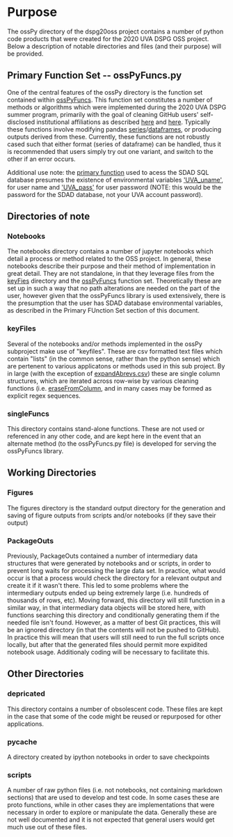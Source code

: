 # Purpose
The ossPy directory of the dspg20oss project contains a number of python code products that were created for the 2020 UVA DSPG OSS project.  Below a description of notable directories and files (and their purpose) will be provided.



## Primary Function Set -- ossPyFuncs.py

One of the central features of the ossPy directory is the function set contained within [ossPyFuncs](https://github.com/DSPG-Young-Scholars-Program/dspg20oss/blob/master/ossPy/ossPyFuncs.py).  This function set constitutes a number of methods or algorithms which were implemented during the 2020 UVA DSPG summer program, primarily with the goal of cleaning GitHub users' self-disclosed institutional affiliations as described [here](https://dspg-young-scholars-program.github.io/dspg20oss/methods/) and [here](https://dspg-young-scholars-program.github.io/dspg20oss/findings/business/).  Typically these functions involve modifying pandas [series](https://pandas.pydata.org/pandas-docs/stable/reference/api/pandas.Series.html)/[dataframes](https://pandas.pydata.org/pandas-docs/stable/reference/api/pandas.DataFrame.html), or producing outputs derived from these.  Currently, these functions are not robustly cased such that either format (series of dataframe) can be handled, thus it is recommended that users simply try out one variant, and switch to the other if an error occurs.

Additional use note:  the [primary function](https://github.com/DSPG-Young-Scholars-Program/dspg20oss/blob/00e53e6faa2c0e3e6624e880e670ba89f1f287e8/ossPy/ossPyFuncs.py#L9) used to acess the SDAD SQL database presumes the existence of environmental variables ['UVA_uname'](https://github.com/DSPG-Young-Scholars-Program/dspg20oss/blob/master/ossPy/ossPyFuncs.py#L25), for user name and ['UVA_pass'](https://github.com/DSPG-Young-Scholars-Program/dspg20oss/blob/master/ossPy/ossPyFuncs.py#L26) for user password (NOTE:  this would be the password for the SDAD database, not your UVA account password).


##  Directories of note
### Notebooks

The notebooks directory contains a number of jupyter notebooks which detail a process or method related to the OSS project.  In general, these notebooks describe their purpose and their method of implementation in great detail.  They are not standalone, in that they leverage files from the [keyFies](https://github.com/DSPG-Young-Scholars-Program/dspg20oss/tree/master/ossPy/keyFiles) directory and the [ossPyFuncs](https://github.com/DSPG-Young-Scholars-Program/dspg20oss/blob/master/ossPy/ossPyFuncs.py) function set.  Theoretically these are set up in such a way that no path alterations are needed on the part of the user, however given that the ossPyFuncs library is used extensively, there is the presumption that the user has SDAD database environmental variables, as described in the Primary FUnction Set section of this document. 

### keyFiles

Several of the notebooks and/or methods implemented in the ossPy subproject make use of "keyfiles".  These are csv formatted text files which contain "lists" (in the common sense, rather than the python sense) which are pertenent to various applicatons or methods used in this sub project.  By in large (with the exception of [expandAbrevs.csv](https://github.com/DSPG-Young-Scholars-Program/dspg20oss/blob/master/ossPy/keyFiles/expandAbrevs.csv)) these are single column structures, which are iterated across row-wise by various cleaning functions (i.e. [eraseFromColumn](https://github.com/DSPG-Young-Scholars-Program/dspg20oss/blob/master/ossPy/ossPyFuncs.py#L97), and in many cases may be formed as explicit regex sequences.

### singleFuncs
This directory contains stand-alone functions.  These are not used or referenced in any other code, and are kept here in the event that an alternate method (to the ossPyFuncs.py file) is developed for serving the ossPyFuncs library.

## Working Directories
### Figures
The figures directory is the standard output directory for the generation and saving of figure outputs from scripts and/or notebooks (if they save their output)

### PackageOuts
Previously, PackageOuts contained a number of intermediary data structures that were generated by notebooks and or scripts, in order to prevent long waits for processing the large data set.  In practice, what would occur is that a process would check the directory for a relevant output and create it if it wasn't there.  This led to some problems where the intermediary outputs ended up being extremely large (i.e. hundreds of thousands of rows, etc).  Moving forward, this directory will still function in a similar way, in that intermediary data objects will be stored here, with functions searching this directory and conditionally generating them if the needed file isn't found.  However, as a matter of best Git practices, this will be an ignored directory (in that the contents will not be pushed to GitHub).  In practice this will mean that users will still need to run the full scripts once locally, but after that the generated files should permit more expidited notebook usage.  Additionaly coding will be necessary to facilitate this.

## Other Directories
### depricated
This directory contains a number of obsolescent code.  These files are kept in the case that some of the code might be reused or repurposed for other applications.

### __pycache__
A directory created by ipython notebooks in order to save checkpoints

### scripts
A number of raw python files (i.e. not notebooks, not containing markdown sections) that are used to develop and test code.  In some cases these are proto functions, while in other cases they are implementations that were necessary in order to explore or manipulate the data.  Generally these are not well documented and it is not expected that general users would get much use out of these files. 


